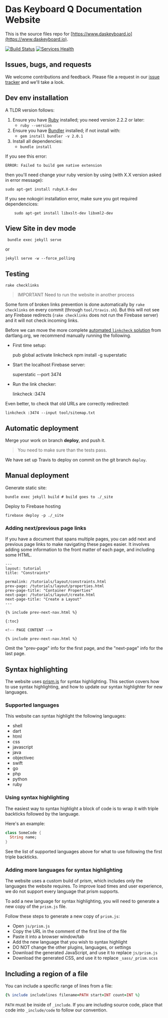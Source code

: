 # Das Keyboard Q Documentation Website

This is the source files repo for [https://www.daskeyboard.io](https://www.daskeyboard.io).

[![Build Status](https://travis-ci.com/daskeyboard/daskeyboard.io.svg?branch=master)](https://travis-ci.com/daskeyboard/daskeyboard.io/)
[![Services Health](https://daskeyboard.montastic.io/badge)](https://daskeyboard.montastic.io)

## Issues, bugs, and requests

We welcome contributions and feedback.
Please file a request in our
[issue tracker](https://github.com/DasKeyboard/q/issues/new)
and we'll take a look.

## Dev env installation

A TLDR version follows:

1. Ensure you have [Ruby](https://www.ruby-lang.org/en/documentation/installation/) installed; you need version 2.2.2 or later:
    - `ruby --version`
2. Ensure you have [Bundler](http://bundler.io/) installed; if not install with:
    - `gem install bundler -v 2.0.1`
3. Install all dependencies:
    - `bundle install`

If you see this error:

```console
ERROR: Failed to build gem native extension
```

then you'll need change your ruby version by using (with X.X version asked in error message):

`sudo apt-get install rubyX.X-dev`

If you see nokogiri installation error, make sure you got required dependencices:

````console
    sudo apt-get install libxslt-dev libxml2-dev
````

## View Site in dev mode

````shell
 bundle exec jekyll serve
````

or

````shell  
jekyll serve -w --force_polling
````

## Testing

````shell
rake checklinks
`````

>IMPORTANT
>Need to run the website in another process

Some form of broken links prevention is done automatically by `rake checklinks`
on every commit (through `tool/travis.sh`). But this will not see any Firebase
redirects (`rake checklinks` does not run the Firebase server) and it will not
check incoming links.

Before we can move the more complete
[automated `linkcheck` solution](https://github.com/dart-lang/site-webdev/blob/master/scripts/check-links-using-fb.sh)
from dartlang.org, we recommend manually running the following.

- First time setup:

    pub global activate linkcheck
    npm install -g superstatic

- Start the localhost Firebase server:

    superstatic --port 3474

- Run the link checker:

    linkcheck :3474
  
Even better, to check that old URLs are correctly redirected:

    linkcheck :3474 --input tool/sitemap.txt

## Automatic deployment

Merge your work on branch **deploy**, and push it.
> You need to make sure than the tests pass.

We have set up Travis to deploy on commit on the git branch `deploy`.

## Manual deployment

Generate static site:

    bundle exec jekyll build # build goes to ./_site

Deploy to Firebase hosting

    firebase deploy -p ./_site

### Adding next/previous page links

If you have a document that spans multiple pages, you can add next and previous
page links to make navigating these pages easier. It involves adding some information
to the front matter of each page, and including some HTML.

```console
---
layout: tutorial
title: "Constraints"

permalink: /tutorials/layout/constraints.html
prev-page: /tutorials/layout/properties.html
prev-page-title: "Container Properties"
next-page: /tutorials/layout/create.html
next-page-title: "Create a Layout"
---

{% include prev-next-nav.html %}

{:toc}

<!-- PAGE CONTENT -->

{% include prev-next-nav.html %}
```

Omit the "prev-page" info for the first page, and the "next-page" info for the
last page.

## Syntax highlighting

The website uses [prism.js](http://prismjs.com/) for syntax
highlighting. This section covers how to use syntax highlighting, and
how to update our syntax highlighter for new languages.

### Supported languages

This website can syntax highlight the following languages:

- shell
- dart
- html
- css
- javascript
- java
- objectivec
- swift
- go
- php
- python
- ruby

### Using syntax highlighting

The easiest way to syntax highlight a block of code is to wrap
it with triple backticks followed by the language.

Here's an example:

<!-- skip -->

```dart
class SomeCode {
  String name;
}
```


See the list of supported languages above for what to use
following the first triple backticks.

### Adding more languages for syntax highlighting

The  website uses a custom build of prism, which
includes only the languages the website requires. To improve
load times and user experience, we do not support every
language that prism supports.

To add a new language for syntax highlighting, you will need
to generate a new copy of the `prism.js` file.

Follow these steps to generate a new copy of `prism.js`:

- Open `js/prism.js`
- Copy the URL in the comment of the first line of the file
- Paste it into a browser window/tab
- Add the new language that you wish to syntax highlight
- DO NOT change the other plugins, languages, or settings
- Download the generated JavaScript, and use it to replace `js/prism.js`
- Download the generated CSS, and use it to replace `_sass/_prism.scss`

## Including a region of a file

You can include a specific range of lines from a file:

```ruby
{% include includelines filename=PATH start=INT count=INT %}
```

`PATH` must be inside of `_include`. If you are including source code,
place that code into `_include/code` to follow our convention.
